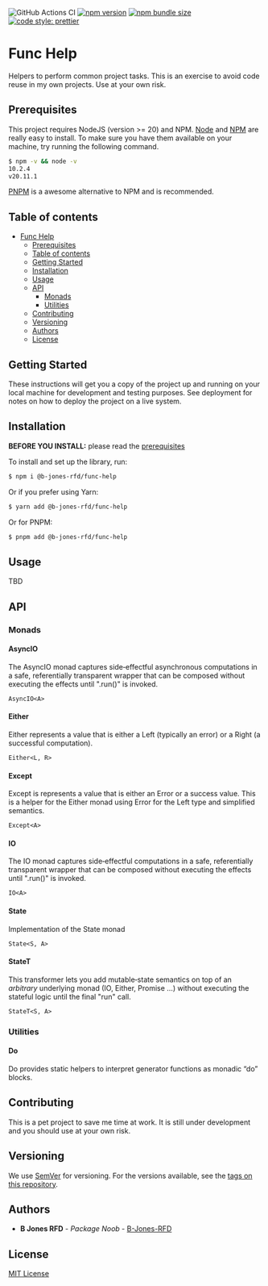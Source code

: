 ![GitHub Actions CI](https://github.com/B-Jones-RFD/func-help/actions/workflows/main.yml/badge.svg)
[![npm version](https://img.shields.io/npm/v/@b-jones-rfd/func-help.svg?style=flat-square)](https://www.npmjs.com/package/@b-jones-rfd/func-help)
[![npm bundle size](https://img.shields.io/bundlephobia/min/%40b-jones-rfd%2Ffunc-help)](https://bundlephobia.com/package/@b-jones-rfd/func-help)
[![code style: prettier](https://img.shields.io/badge/code_style-prettier-ff69b4.svg?style=flat-square)](https://github.com/prettier/prettier)

# Func Help

Helpers to perform common project tasks. This is an exercise to avoid code reuse in my own projects. Use at your own risk.

## Prerequisites

This project requires NodeJS (version >= 20) and NPM.
[Node](http://nodejs.org/) and [NPM](https://npmjs.org/) are really easy to install.
To make sure you have them available on your machine,
try running the following command.

```sh
$ npm -v && node -v
10.2.4
v20.11.1
```

[PNPM](https://pnpm.io/) is a awesome alternative to NPM and is recommended.

## Table of contents

- [Func Help](#func-help)
  - [Prerequisites](#prerequisites)
  - [Table of contents](#table-of-contents)
  - [Getting Started](#getting-started)
  - [Installation](#installation)
  - [Usage](#usage)
  - [API](#api)
    - [Monads](#monads)
    - [Utilities](#utilities)
  - [Contributing](#contributing)
  - [Versioning](#versioning)
  - [Authors](#authors)
  - [License](#license)

## Getting Started

These instructions will get you a copy of the project up and running on your local machine for development and testing purposes. See deployment for notes on how to deploy the project on a live system.

## Installation

**BEFORE YOU INSTALL:** please read the [prerequisites](#prerequisites)

To install and set up the library, run:

```sh
$ npm i @b-jones-rfd/func-help
```

Or if you prefer using Yarn:

```sh
$ yarn add @b-jones-rfd/func-help
```

Or for PNPM:

```sh
$ pnpm add @b-jones-rfd/func-help
```

## Usage

TBD

## API

### Monads

#### AsyncIO

The AsyncIO monad captures side‑effectful asynchronous computations in a safe, referentially transparent wrapper that can be composed without executing the effects until ".run()" is invoked.

```TS
AsyncIO<A>
```

#### Either

Either represents a value that is either a Left<L> (typically an error) or a Right<R> (a successful computation).

```TS
Either<L, R>
```

#### Except

Except is represents a value that is either an Error or a success value<A>. This is a helper for the Either monad using Error for the Left type and simplified semantics.

```TS
Except<A>
```

#### IO

The IO monad captures side‑effectful computations in a safe, referentially transparent wrapper that can be composed without executing the effects until ".run()" is invoked.

```TS
IO<A>
```

#### State

Implementation of the State monad

```TS
State<S, A>
```

#### StateT

This transformer lets you add mutable‑state semantics on top of an _arbitrary_ underlying monad (IO, Either, Promise …) without executing the stateful logic until the final "run" call.

```TS
StateT<S, A>
```

### Utilities

#### Do

Do provides static helpers to interpret generator functions as monadic “do” blocks.

## Contributing

This is a pet project to save me time at work. It is still under development and you should use at your own risk.

## Versioning

We use [SemVer](http://semver.org/) for versioning. For the versions available, see the [tags on this repository](https://github.com/B-Jones-RFD/func-help/tags).

## Authors

- **B Jones RFD** - _Package Noob_ - [B-Jones-RFD](https://github.com/B-Jones-RFD)

## License

[MIT License](https://github.com/B-Jones-RFD/func-help/blob/main/LICENSE)
